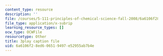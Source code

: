 ```yaml
---
content_type: resource
description: ''
file: /courses/5-111-principles-of-chemical-science-fall-2008/6a6106f28ed606519497e52955ab7b4e_l_oKZG_PqlA.srt
file_type: application/x-subrip
learning_resource_types: []
ocw_type: OCWFile
resourcetype: Other
title: 3play caption file
uid: 6a6106f2-8ed6-0651-9497-e52955ab7b4e
---
```

